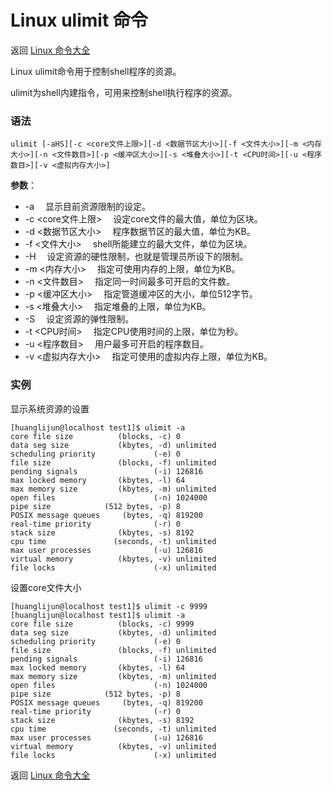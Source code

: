# Linux ulimit 命令

返回 [Linux 命令大全](https://ahuang007.github.com/Linux-Command)

Linux ulimit命令用于控制shell程序的资源。

ulimit为shell内建指令，可用来控制shell执行程序的资源。

### 语法

```
ulimit [-aHS][-c <core文件上限>][-d <数据节区大小>][-f <文件大小>][-m <内存大小>][-n <文件数目>][-p <缓冲区大小>][-s <堆叠大小>][-t <CPU时间>][-u <程序数目>][-v <虚拟内存大小>]
```

**参数**：

- -a 　显示目前资源限制的设定。
- -c <core文件上限> 　设定core文件的最大值，单位为区块。
- -d <数据节区大小> 　程序数据节区的最大值，单位为KB。
- -f <文件大小> 　shell所能建立的最大文件，单位为区块。
- -H 　设定资源的硬性限制，也就是管理员所设下的限制。
- -m <内存大小> 　指定可使用内存的上限，单位为KB。
- -n <文件数目> 　指定同一时间最多可开启的文件数。
- -p <缓冲区大小> 　指定管道缓冲区的大小，单位512字节。
- -s <堆叠大小> 　指定堆叠的上限，单位为KB。
- -S 　设定资源的弹性限制。
- -t <CPU时间> 　指定CPU使用时间的上限，单位为秒。
- -u <程序数目> 　用户最多可开启的程序数目。
- -v <虚拟内存大小> 　指定可使用的虚拟内存上限，单位为KB。

### 实例

显示系统资源的设置

```
[huanglijun@localhost test1]$ ulimit -a
core file size          (blocks, -c) 0
data seg size           (kbytes, -d) unlimited
scheduling priority             (-e) 0
file size               (blocks, -f) unlimited
pending signals                 (-i) 126816
max locked memory       (kbytes, -l) 64
max memory size         (kbytes, -m) unlimited
open files                      (-n) 1024000
pipe size            (512 bytes, -p) 8
POSIX message queues     (bytes, -q) 819200
real-time priority              (-r) 0
stack size              (kbytes, -s) 8192
cpu time               (seconds, -t) unlimited
max user processes              (-u) 126816
virtual memory          (kbytes, -v) unlimited
file locks                      (-x) unlimited

```

设置core文件大小

```
[huanglijun@localhost test1]$ ulimit -c 9999
[huanglijun@localhost test1]$ ulimit -a
core file size          (blocks, -c) 9999
data seg size           (kbytes, -d) unlimited
scheduling priority             (-e) 0
file size               (blocks, -f) unlimited
pending signals                 (-i) 126816
max locked memory       (kbytes, -l) 64
max memory size         (kbytes, -m) unlimited
open files                      (-n) 1024000
pipe size            (512 bytes, -p) 8
POSIX message queues     (bytes, -q) 819200
real-time priority              (-r) 0
stack size              (kbytes, -s) 8192
cpu time               (seconds, -t) unlimited
max user processes              (-u) 126816
virtual memory          (kbytes, -v) unlimited
file locks                      (-x) unlimited

```

返回 [Linux 命令大全](https://ahuang007.github.com/Linux-Command)